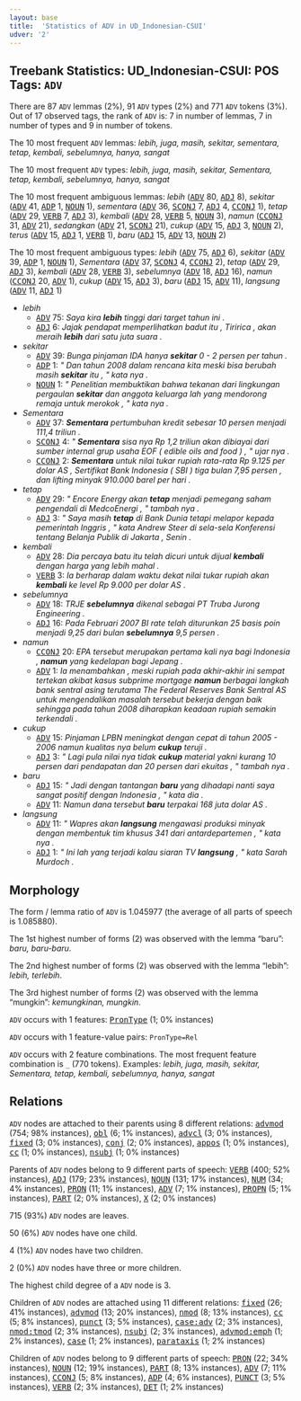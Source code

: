 ```yaml
---
layout: base
title:  'Statistics of ADV in UD_Indonesian-CSUI'
udver: '2'
---
```


## Treebank Statistics: UD_Indonesian-CSUI: POS Tags: `ADV`

There are 87 `ADV` lemmas (2%), 91 `ADV` types (2%) and 771 `ADV` tokens (3%).
Out of 17 observed tags, the rank of `ADV` is: 7 in number of lemmas, 7 in number of types and 9 in number of tokens.

The 10 most frequent `ADV` lemmas: <em>lebih, juga, masih, sekitar, sementara, tetap, kembali, sebelumnya, hanya, sangat</em>

The 10 most frequent `ADV` types:  <em>lebih, juga, masih, sekitar, Sementara, tetap, kembali, sebelumnya, hanya, sangat</em>

The 10 most frequent ambiguous lemmas: <em>lebih</em> (<tt><a href="id_csui-pos-ADV.html">ADV</a></tt> 80, <tt><a href="id_csui-pos-ADJ.html">ADJ</a></tt> 8), <em>sekitar</em> (<tt><a href="id_csui-pos-ADV.html">ADV</a></tt> 41, <tt><a href="id_csui-pos-ADP.html">ADP</a></tt> 1, <tt><a href="id_csui-pos-NOUN.html">NOUN</a></tt> 1), <em>sementara</em> (<tt><a href="id_csui-pos-ADV.html">ADV</a></tt> 36, <tt><a href="id_csui-pos-SCONJ.html">SCONJ</a></tt> 7, <tt><a href="id_csui-pos-ADJ.html">ADJ</a></tt> 4, <tt><a href="id_csui-pos-CCONJ.html">CCONJ</a></tt> 1), <em>tetap</em> (<tt><a href="id_csui-pos-ADV.html">ADV</a></tt> 29, <tt><a href="id_csui-pos-VERB.html">VERB</a></tt> 7, <tt><a href="id_csui-pos-ADJ.html">ADJ</a></tt> 3), <em>kembali</em> (<tt><a href="id_csui-pos-ADV.html">ADV</a></tt> 28, <tt><a href="id_csui-pos-VERB.html">VERB</a></tt> 5, <tt><a href="id_csui-pos-NOUN.html">NOUN</a></tt> 3), <em>namun</em> (<tt><a href="id_csui-pos-CCONJ.html">CCONJ</a></tt> 31, <tt><a href="id_csui-pos-ADV.html">ADV</a></tt> 21), <em>sedangkan</em> (<tt><a href="id_csui-pos-ADV.html">ADV</a></tt> 21, <tt><a href="id_csui-pos-SCONJ.html">SCONJ</a></tt> 21), <em>cukup</em> (<tt><a href="id_csui-pos-ADV.html">ADV</a></tt> 15, <tt><a href="id_csui-pos-ADJ.html">ADJ</a></tt> 3, <tt><a href="id_csui-pos-NOUN.html">NOUN</a></tt> 2), <em>terus</em> (<tt><a href="id_csui-pos-ADV.html">ADV</a></tt> 15, <tt><a href="id_csui-pos-ADJ.html">ADJ</a></tt> 1, <tt><a href="id_csui-pos-VERB.html">VERB</a></tt> 1), <em>baru</em> (<tt><a href="id_csui-pos-ADJ.html">ADJ</a></tt> 15, <tt><a href="id_csui-pos-ADV.html">ADV</a></tt> 13, <tt><a href="id_csui-pos-NOUN.html">NOUN</a></tt> 2)

The 10 most frequent ambiguous types:  <em>lebih</em> (<tt><a href="id_csui-pos-ADV.html">ADV</a></tt> 75, <tt><a href="id_csui-pos-ADJ.html">ADJ</a></tt> 6), <em>sekitar</em> (<tt><a href="id_csui-pos-ADV.html">ADV</a></tt> 39, <tt><a href="id_csui-pos-ADP.html">ADP</a></tt> 1, <tt><a href="id_csui-pos-NOUN.html">NOUN</a></tt> 1), <em>Sementara</em> (<tt><a href="id_csui-pos-ADV.html">ADV</a></tt> 37, <tt><a href="id_csui-pos-SCONJ.html">SCONJ</a></tt> 4, <tt><a href="id_csui-pos-CCONJ.html">CCONJ</a></tt> 2), <em>tetap</em> (<tt><a href="id_csui-pos-ADV.html">ADV</a></tt> 29, <tt><a href="id_csui-pos-ADJ.html">ADJ</a></tt> 3), <em>kembali</em> (<tt><a href="id_csui-pos-ADV.html">ADV</a></tt> 28, <tt><a href="id_csui-pos-VERB.html">VERB</a></tt> 3), <em>sebelumnya</em> (<tt><a href="id_csui-pos-ADV.html">ADV</a></tt> 18, <tt><a href="id_csui-pos-ADJ.html">ADJ</a></tt> 16), <em>namun</em> (<tt><a href="id_csui-pos-CCONJ.html">CCONJ</a></tt> 20, <tt><a href="id_csui-pos-ADV.html">ADV</a></tt> 1), <em>cukup</em> (<tt><a href="id_csui-pos-ADV.html">ADV</a></tt> 15, <tt><a href="id_csui-pos-ADJ.html">ADJ</a></tt> 3), <em>baru</em> (<tt><a href="id_csui-pos-ADJ.html">ADJ</a></tt> 15, <tt><a href="id_csui-pos-ADV.html">ADV</a></tt> 11), <em>langsung</em> (<tt><a href="id_csui-pos-ADV.html">ADV</a></tt> 11, <tt><a href="id_csui-pos-ADJ.html">ADJ</a></tt> 1)


* <em>lebih</em>
  * <tt><a href="id_csui-pos-ADV.html">ADV</a></tt> 75: <em>Saya kira <b>lebih</b> tinggi dari target tahun ini .</em>
  * <tt><a href="id_csui-pos-ADJ.html">ADJ</a></tt> 6: <em>Jajak pendapat memperlihatkan badut itu , Tiririca , akan meraih <b>lebih</b> dari satu juta suara .</em>
* <em>sekitar</em>
  * <tt><a href="id_csui-pos-ADV.html">ADV</a></tt> 39: <em>Bunga pinjaman IDA hanya <b>sekitar</b> 0 - 2 persen per tahun .</em>
  * <tt><a href="id_csui-pos-ADP.html">ADP</a></tt> 1: <em>" Dan tahun 2008 dalam rencana kita meski bisa berubah masih <b>sekitar</b> itu , " kata nya .</em>
  * <tt><a href="id_csui-pos-NOUN.html">NOUN</a></tt> 1: <em>" Penelitian membuktikan bahwa tekanan dari lingkungan pergaulan <b>sekitar</b> dan anggota keluarga lah yang mendorong remaja untuk merokok , " kata nya .</em>
* <em>Sementara</em>
  * <tt><a href="id_csui-pos-ADV.html">ADV</a></tt> 37: <em><b>Sementara</b> pertumbuhan kredit sebesar 10 persen menjadi 111,4 triliun .</em>
  * <tt><a href="id_csui-pos-SCONJ.html">SCONJ</a></tt> 4: <em>" <b>Sementara</b> sisa nya Rp 1,2 triliun akan dibiayai dari sumber internal grup usaha EOF ( edible oils and food ) , " ujar nya .</em>
  * <tt><a href="id_csui-pos-CCONJ.html">CCONJ</a></tt> 2: <em><b>Sementara</b> untuk nilai tukar rupiah rata-rata Rp 9.125 per dolar AS , Sertifikat Bank Indonesia ( SBI ) tiga bulan 7,95 persen , dan lifting minyak 910.000 barel per hari .</em>
* <em>tetap</em>
  * <tt><a href="id_csui-pos-ADV.html">ADV</a></tt> 29: <em>" Encore Energy akan <b>tetap</b> menjadi pemegang saham pengendali di MedcoEnergi , " tambah nya .</em>
  * <tt><a href="id_csui-pos-ADJ.html">ADJ</a></tt> 3: <em>" Saya masih <b>tetap</b> di Bank Dunia tetapi melapor kepada pemerintah Inggris , " kata Andrew Steer di sela-sela Konferensi tentang Belanja Publik di Jakarta , Senin .</em>
* <em>kembali</em>
  * <tt><a href="id_csui-pos-ADV.html">ADV</a></tt> 28: <em>Dia percaya batu itu telah dicuri untuk dijual <b>kembali</b> dengan harga yang lebih mahal .</em>
  * <tt><a href="id_csui-pos-VERB.html">VERB</a></tt> 3: <em>Ia berharap dalam waktu dekat nilai tukar rupiah akan <b>kembali</b> ke level Rp 9.000 per dolar AS .</em>
* <em>sebelumnya</em>
  * <tt><a href="id_csui-pos-ADV.html">ADV</a></tt> 18: <em>TRJE <b>sebelumnya</b> dikenal sebagai PT Truba Jurong Engineering .</em>
  * <tt><a href="id_csui-pos-ADJ.html">ADJ</a></tt> 16: <em>Pada Februari 2007 BI rate telah diturunkan 25 basis poin menjadi 9,25 dari bulan <b>sebelumnya</b> 9,5 persen .</em>
* <em>namun</em>
  * <tt><a href="id_csui-pos-CCONJ.html">CCONJ</a></tt> 20: <em>EPA tersebut merupakan pertama kali nya bagi Indonesia , <b>namun</b> yang kedelapan bagi Jepang .</em>
  * <tt><a href="id_csui-pos-ADV.html">ADV</a></tt> 1: <em>Ia menambahkan , meski rupiah pada akhir-akhir ini sempat tertekan akibat kasus subprime mortgage <b>namun</b> berbagai langkah bank sentral asing terutama The Federal Reserves Bank Sentral AS untuk mengendalikan masalah tersebut bekerja dengan baik sehingga pada tahun 2008 diharapkan keadaan rupiah semakin terkendali .</em>
* <em>cukup</em>
  * <tt><a href="id_csui-pos-ADV.html">ADV</a></tt> 15: <em>Pinjaman LPBN meningkat dengan cepat di tahun 2005 - 2006 namun kualitas nya belum <b>cukup</b> teruji .</em>
  * <tt><a href="id_csui-pos-ADJ.html">ADJ</a></tt> 3: <em>" Lagi pula nilai nya tidak <b>cukup</b> material yakni kurang 10 persen dari pendapatan dan 20 persen dari ekuitas , " tambah nya .</em>
* <em>baru</em>
  * <tt><a href="id_csui-pos-ADJ.html">ADJ</a></tt> 15: <em>" Jadi dengan tantangan <b>baru</b> yang dihadapi nanti saya sangat positif dengan Indonesia , " kata dia .</em>
  * <tt><a href="id_csui-pos-ADV.html">ADV</a></tt> 11: <em>Namun dana tersebut <b>baru</b> terpakai 168 juta dolar AS .</em>
* <em>langsung</em>
  * <tt><a href="id_csui-pos-ADV.html">ADV</a></tt> 11: <em>" Wapres akan <b>langsung</b> mengawasi produksi minyak dengan membentuk tim khusus 341 dari antardepartemen , " kata nya .</em>
  * <tt><a href="id_csui-pos-ADJ.html">ADJ</a></tt> 1: <em>" Ini lah yang terjadi kalau siaran TV <b>langsung</b> , " kata Sarah Murdoch .</em>

## Morphology

The form / lemma ratio of `ADV` is 1.045977 (the average of all parts of speech is 1.085880).

The 1st highest number of forms (2) was observed with the lemma “baru”: <em>baru, baru-baru</em>.

The 2nd highest number of forms (2) was observed with the lemma “lebih”: <em>lebih, terlebih</em>.

The 3rd highest number of forms (2) was observed with the lemma “mungkin”: <em>kemungkinan, mungkin</em>.

`ADV` occurs with 1 features: <tt><a href="id_csui-feat-PronType.html">PronType</a></tt> (1; 0% instances)

`ADV` occurs with 1 feature-value pairs: `PronType=Rel`

`ADV` occurs with 2 feature combinations.
The most frequent feature combination is `_` (770 tokens).
Examples: <em>lebih, juga, masih, sekitar, Sementara, tetap, kembali, sebelumnya, hanya, sangat</em>


## Relations

`ADV` nodes are attached to their parents using 8 different relations: <tt><a href="id_csui-dep-advmod.html">advmod</a></tt> (754; 98% instances), <tt><a href="id_csui-dep-obl.html">obl</a></tt> (6; 1% instances), <tt><a href="id_csui-dep-advcl.html">advcl</a></tt> (3; 0% instances), <tt><a href="id_csui-dep-fixed.html">fixed</a></tt> (3; 0% instances), <tt><a href="id_csui-dep-conj.html">conj</a></tt> (2; 0% instances), <tt><a href="id_csui-dep-appos.html">appos</a></tt> (1; 0% instances), <tt><a href="id_csui-dep-cc.html">cc</a></tt> (1; 0% instances), <tt><a href="id_csui-dep-nsubj.html">nsubj</a></tt> (1; 0% instances)

Parents of `ADV` nodes belong to 9 different parts of speech: <tt><a href="id_csui-pos-VERB.html">VERB</a></tt> (400; 52% instances), <tt><a href="id_csui-pos-ADJ.html">ADJ</a></tt> (179; 23% instances), <tt><a href="id_csui-pos-NOUN.html">NOUN</a></tt> (131; 17% instances), <tt><a href="id_csui-pos-NUM.html">NUM</a></tt> (34; 4% instances), <tt><a href="id_csui-pos-PRON.html">PRON</a></tt> (11; 1% instances), <tt><a href="id_csui-pos-ADV.html">ADV</a></tt> (7; 1% instances), <tt><a href="id_csui-pos-PROPN.html">PROPN</a></tt> (5; 1% instances), <tt><a href="id_csui-pos-PART.html">PART</a></tt> (2; 0% instances), <tt><a href="id_csui-pos-X.html">X</a></tt> (2; 0% instances)

715 (93%) `ADV` nodes are leaves.

50 (6%) `ADV` nodes have one child.

4 (1%) `ADV` nodes have two children.

2 (0%) `ADV` nodes have three or more children.

The highest child degree of a `ADV` node is 3.

Children of `ADV` nodes are attached using 11 different relations: <tt><a href="id_csui-dep-fixed.html">fixed</a></tt> (26; 41% instances), <tt><a href="id_csui-dep-advmod.html">advmod</a></tt> (13; 20% instances), <tt><a href="id_csui-dep-nmod.html">nmod</a></tt> (8; 13% instances), <tt><a href="id_csui-dep-cc.html">cc</a></tt> (5; 8% instances), <tt><a href="id_csui-dep-punct.html">punct</a></tt> (3; 5% instances), <tt><a href="id_csui-dep-case-adv.html">case:adv</a></tt> (2; 3% instances), <tt><a href="id_csui-dep-nmod-tmod.html">nmod:tmod</a></tt> (2; 3% instances), <tt><a href="id_csui-dep-nsubj.html">nsubj</a></tt> (2; 3% instances), <tt><a href="id_csui-dep-advmod-emph.html">advmod:emph</a></tt> (1; 2% instances), <tt><a href="id_csui-dep-case.html">case</a></tt> (1; 2% instances), <tt><a href="id_csui-dep-parataxis.html">parataxis</a></tt> (1; 2% instances)

Children of `ADV` nodes belong to 9 different parts of speech: <tt><a href="id_csui-pos-PRON.html">PRON</a></tt> (22; 34% instances), <tt><a href="id_csui-pos-NOUN.html">NOUN</a></tt> (12; 19% instances), <tt><a href="id_csui-pos-PART.html">PART</a></tt> (8; 13% instances), <tt><a href="id_csui-pos-ADV.html">ADV</a></tt> (7; 11% instances), <tt><a href="id_csui-pos-CCONJ.html">CCONJ</a></tt> (5; 8% instances), <tt><a href="id_csui-pos-ADP.html">ADP</a></tt> (4; 6% instances), <tt><a href="id_csui-pos-PUNCT.html">PUNCT</a></tt> (3; 5% instances), <tt><a href="id_csui-pos-VERB.html">VERB</a></tt> (2; 3% instances), <tt><a href="id_csui-pos-DET.html">DET</a></tt> (1; 2% instances)

